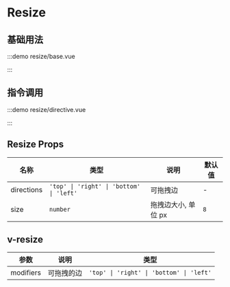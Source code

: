 # Resize

## 基础用法

:::demo resize/base.vue

:::

## 指令调用

:::demo resize/directive.vue

:::

## Resize Props

| 名称       | 类型                                     | 说明                | 默认值 |
| ---------- | ---------------------------------------- | ------------------- | ------ |
| directions | `'top' \| 'right' \| 'bottom' \| 'left'` | 可拖拽边            | -      |
| size       | `number`                                 | 拖拽边大小, 单位 px | `8`    |

## v-resize

| 参数      | 说明       | 类型                                     |
| --------- | ---------- | ---------------------------------------- |
| modifiers | 可拖拽的边 | `'top' \| 'right' \| 'bottom' \| 'left'` |
